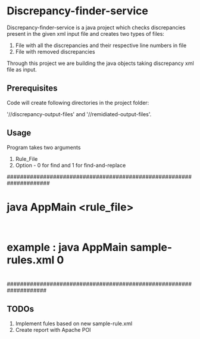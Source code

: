 # Discrepancy-finder-service

Discrepancy-finder-service is a java project which checks discrepancies present in the given xml input file and creates two types of files:
1. File with all the discrepancies and their respective line numbers in file
2. File with removed discrepancies

Through this project we are building the java objects taking discrepancy xml file as input.

## Prerequisites

Code will create following directories in the project folder:

'//discrepancy-output-files' and '//remidiated-output-files'.


## Usage

Program takes two arguments

1. Rule_File
2. Option - 0 for find and 1 for find-and-replace


#####################################################################
#																	#
#	 java AppMain <rule_file> <option> 					#
#	 example : java AppMain sample-rules.xml 0 			#	
#																	#	
####################################################################

## TODOs

1. Implement fules based on new sample-rule.xml
2. Create report with Apache POI
